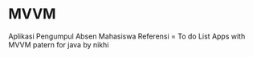 # MVVM
Aplikasi Pengumpul Absen Mahasiswa
Referensi = To do List Apps with MVVM patern for java by nikhi

